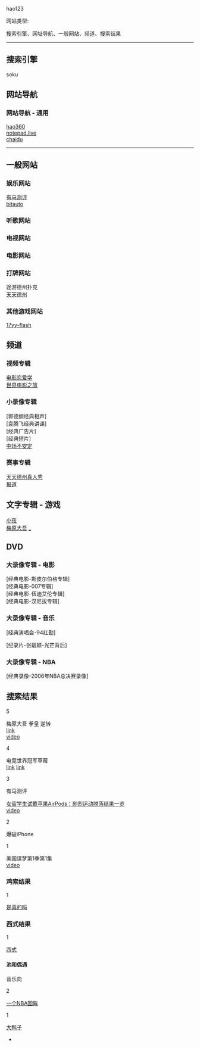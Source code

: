 hao123

网站类型:

搜索引擎、网址导航、一般网站、频道、搜索结果

<hr>

## 搜索引擎

soku

## 网站导航

### 网站导航 - 通用

[hao360](https://hao.360.cn)<br />
[notepad.live](http://notepad.live/changsjpage2)<br />
[chaidu](https://www.chaidu.com/)

<hr>

## 一般网站

### 娱乐网站

[有马测评](http://v.qq.com/vplus/youmatiyu)<br />
[bitauto](http://beijing.bitauto.com/)

### 听歌网站

### 电视网站

### 电影网站

### 打牌网站

途游德州扑克<br />
[天天德州](http://poker.qq.com/#3014423225)

### 其他游戏网站

[17yy-flash](http://www.17yy.com/)



## 频道

### 视频专辑

[电影恋爱学](#)<br />
[世界电影之旅](#)

### 小录像专辑

[郭德纲经典相声]<br />
[袁腾飞经典讲课]<br />
[经典广告片]<br />
[经典短片]<br />
[中场不安定](https://v.qq.com/x/cover/bnt1h8oqszrau20/r00228c59n2.html)<br />

### 赛事专辑

[天天德州真人秀](http://poker.appgame.com/poker2015)<br>
[报道](http://g.qq.com/zone/ttdz/art/53522.shtml)

## 文字专辑 - 游戏

[小孩](https://www.zhihu.com/question/21365459)<br>
[梅原大吾](https://www.zhihu.com/question/33038867) [_](https://www.zhihu.com/question/25560381/answer/31157584)

## DVD

### 大录像专辑 - 电影

[经典电影-斯皮尔伯格专辑]<br />
[经典电影-007专辑]<br />
[经典电影-伍迪艾伦专辑]<br />
[经典电影-汉尼拔专辑]<br />

### 大录像专辑 - 音乐

[经典演唱会-94红勘]<br />

[纪录片-张靓颖-光芒背后]<br />

### 大录像专辑 - NBA

[经典录像-2006年NBA总决赛录像]<br />




## 搜索结果

5

梅原大吾 拳皇 逆转<br>
[link](https://www.zhihu.com/question/25560381/answer/31157584)<br>
[video](http://v.youku.com/v_show/id_XNDI2NzIyMjc2.html)


4

电竞世界冠军草莓<br>
[link](http://lol.duowan.com/1601/317152226770.html)
[link](http://lol.tgbus.com/news/bgzt/301148.shtml)

3

有马测评

[女留学生试戴苹果AirPods：剧烈运动脱落结果一览](http://www.cnbeta.com/articles/576833.htm)<br>
[video](https://v.qq.com/x/page/d036561reqq.html)


2

爆破iPhone

1

美国谍梦第1季第1集<br>
[video](http://www.le.com/ptv/vplay/20564202.html)

### 鸡索结果

1

[是真的吗](https://www.zhihu.com/question/31804554#喜欢自慰不喜欢做爱)

### 西式结果

1

[西式](https://www.douban.com/doulist/45757694/)

#### 池和偶遇

音乐向

2

[一个NBA回眸](http://sports.qq.com/a/20170124/015817.htm)

1

[大鸭子](https://www.mixcloud.com/robertocalvet/poolside-5-mix-roberto-calvet/#i.imgur.com/jVV9Hb6.jpg)

-
